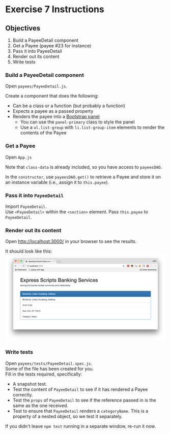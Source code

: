 # Exercise 7 Instructions 
## Objectives
1) Build a PayeeDetail component
2) Get a Payee (payee #23 for instance)
3) Pass it into PayeeDetail
4) Render out its content
5) Write tests

### Build a PayeeDetail component
Open `payees/PayeeDetail.js`.

Create a component that does the following:
* Can be a class or a function (but probably a function)
* Expects a payee as a passed property
* Renders the payee into a [Bootstrap panel](http://getbootstrap.com/components/#panels)
  * You can use the `panel-primary` class to style the panel
  * Use a `ul.list-group` with `li.list-group-item` elements to render the 
    contents of the Payee

### Get a Payee
Open `App.js`

Note that `class-data` is already included, so you have access to
`payeesDAO`.

In the `constructor`, use `payeesDAO.get()` to retrieve a Payee and store 
it on an instance variable (i.e., assign it to `this.payee`).

### Pass it into `PayeeDetail`

Import `PayeeDetail`.  
Use `<PayeeDetail>` within the `<section>` element.
Pass `this.payee` to `PayeeDetail`.

### Render out its content

Open [http://localhost:3000/](http://localhost:3000/) in your browser to see the results.

It should look like this:
![Exercise 7 Complete](images/ex-07-complete.png)

### Write tests

Open `payees/tests/PayeeDetail.spec.js`.  
Some of the file has been created for you.  
Fill in the tests required, specifically:

* A snapshot test.
* Test the content of `PayeeDetail` to see if it has rendered a Payee correctly.
* Test the `props` of `PayeeDetail` to see if the reference passed in is the 
  same as the one received.
* Test to ensure that `PayeeDetail` renders a `categoryName`. This is a property of 
  a nested object, so we test it separately. 

If you didn't leave `npm test` running in a separate window, re-run it now.